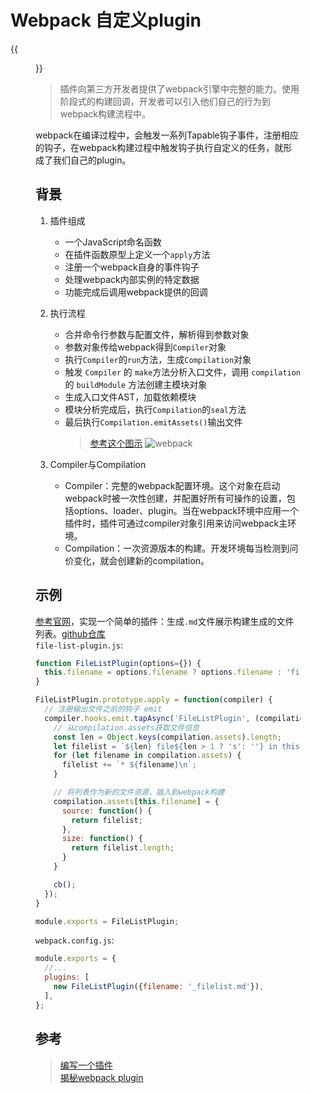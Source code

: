 # Webpack 自定义plugin


<!--more-->
{{<figure src="https://jiangbao-1258001083.cos.ap-shanghai.myqcloud.com/webpack.png" >}}

> 插件向第三方开发者提供了webpack引擎中完整的能力。使用阶段式的构建回调，开发者可以引入他们自己的行为到webpack构建流程中。

webpack在编译过程中，会触发一系列Tapable钩子事件，注册相应的钩子，在webpack构建过程中触发钩子执行自定义的任务，就形成了我们自己的plugin。

## 背景
1. 插件组成
    * 一个JavaScript命名函数
    * 在插件函数原型上定义一个`apply`方法
    * 注册一个webpack自身的事件钩子
    * 处理webpack内部实例的特定数据
    * 功能完成后调用webpack提供的回调

2. 执行流程
    * 合并命令行参数与配置文件，解析得到参数对象
    * 参数对象传给webpack得到`Compiler`对象
    * 执行`Compiler`的`run`方法，生成`Compilation`对象
    * 触发 `Compiler` 的 `make`方法分析入口文件，调用 `compilation` 的 `buildModule` 方法创建主模块对象
    * 生成入口文件AST，加载依赖模块
    * 模块分析完成后，执行`Compilation`的`seal`方法
    * 最后执行`Compilation.emitAssets()`输出文件
      > [参考这个图示](https://zhuanlan.zhihu.com/p/102917655)
      > ![webpack](https://pic4.zhimg.com/80/v2-8eb6ec78f33bb6a7c217df16dc2a06bf_1440w.jpg)

3. Compiler与Compilation
    * Compiler：完整的webpack配置环境。这个对象在启动webpack时被一次性创建，并配置好所有可操作的设置，包括options、loader、plugin。当在webpack环境中应用一个插件时，插件可通过compiler对象引用来访问webpack主环境。
    * Compilation：一次资源版本的构建。开发环境每当检测到问价变化，就会创建新的compilation。

## 示例
[参考官网](https://www.webpackjs.com/contribute/writing-a-plugin/#%E7%A4%BA%E4%BE%8B)，实现一个简单的插件：生成`.md`文件展示构建生成的文件列表。[github仓库](https://github.com/JiangBao/webpack-notes/tree/main/plugin/filelist)  
`file-list-plugin.js`:
```js
function FileListPlugin(options={}) {
  this.filename = options.filename ? options.filename : 'filelist.md';
}

FileListPlugin.prototype.apply = function(compiler) {
  // 注册输出文件之前的钩子 emit 
  compiler.hooks.emit.tapAsync('FileListPlugin', (compilation, cb) => {
    // 从compilation.assets获取文件信息
    const len = Object.keys(compilation.assets).length;
    let filelist = `${len} file${len > 1 ? 's': ''} in this build:\n\n`;
    for (let filename in compilation.assets) {
      filelist += `* ${filename}\n`;
    }

    // 将列表作为新的文件资源，插入到webpack构建
    compilation.assets[this.filename] = {
      source: function() {
        return filelist;
      },
      size: function() {
        return filelist.length;
      }
    }

    cb();
  });
}

module.exports = FileListPlugin;
```
`webpack.config.js`:
```js
module.exports = {
  //...
  plugins: [
    new FileListPlugin({filename: '_filelist.md'}),
  ],
};
```

## 参考
> [编写一个插件](https://www.webpackjs.com/contribute/writing-a-plugin/)  
> [揭秘webpack plugin](https://zhuanlan.zhihu.com/p/102917655)

